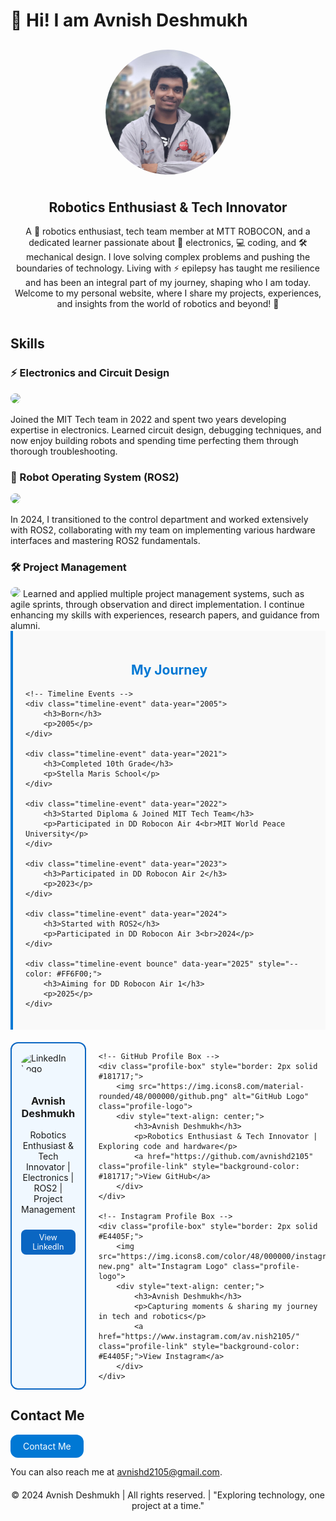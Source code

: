 <div style="text-align: initial;">
    <h1>👋 Hi! I am Avnish Deshmukh</h1>
</div>

<div style="display: flex; justify-content: center; align-items: center; flex-wrap: wrap; margin: 20px 0;">
    <img src="./profile_picture.jpeg" alt="Profile Picture" style="border-radius: 50%; width: 200px; height: 200px; margin: 10px;">
    <div style="max-width: 600px; text-align: center;">
        <h2>Robotics Enthusiast & Tech Innovator</h2>
        <p>
            A 🤖 robotics enthusiast, tech team member at MTT ROBOCON, and a dedicated learner passionate about 🔧 electronics, 💻 coding, and 🛠️ mechanical design. 
            I love solving complex problems and pushing the boundaries of technology. Living with ⚡ epilepsy has taught me resilience and has been an integral 
            part of my journey, shaping who I am today. Welcome to my personal website, where I share my projects, experiences, and insights from the world of 
            robotics and beyond! 🚀
        </p>
    </div>
</div>

<!-- Back-to-Top Button -->
<button id="backToTopBtn" style="display: none; position: fixed; bottom: 40px; right: 40px; background-color: #333; color: white; border: none; padding: 10px 20px; border-radius: 5px; cursor: pointer; z-index: 1000;">Back to Top</button>

<script>
    // Get the button
    var backToTopBtn = document.getElementById("backToTopBtn");

    // Show the button when scrolling down 100px from the top of the document
    window.onscroll = function() {
        if (document.body.scrollTop > 100 || document.documentElement.scrollTop > 100) {
            backToTopBtn.style.display = "block";
        } else {
            backToTopBtn.style.display = "none";
        }
    };

    // Scroll to the top of the page when the button is clicked
    backToTopBtn.onclick = function() {
        window.scrollTo({ top: 0, behavior: 'smooth' });
    };
</script>

## Skills

### ⚡ Electronics and Circuit Design
<img src="https://img.shields.io/badge/Electronics-FF6F00?style=for-the-badge&logo=arduino&logoColor=white" style="border-radius: 12px;">

Joined the MIT Tech team in 2022 and spent two years developing expertise in electronics. Learned circuit design, debugging techniques, and now enjoy building robots and spending time perfecting them through thorough troubleshooting.

### 🤖 Robot Operating System (ROS2)
<img src="https://img.shields.io/badge/ROS2-22314E?style=for-the-badge&logo=ros&logoColor=white" style="border-radius: 12px;">

In 2024, I transitioned to the control department and worked extensively with ROS2, collaborating with my team on implementing various hardware interfaces and mastering ROS2 fundamentals.

### 🛠️ Project Management

<img src="https://img.shields.io/badge/Project%20Management-0078D4?style=for-the-badge&logo=microsoftteams&logoColor=white" style="border-radius: 12px;">
Learned and applied multiple project management systems, such as agile sprints, through observation and direct implementation. I continue enhancing my skills with experiences, research papers, and guidance from alumni.

<!-- Journey Timeline -->
<div id="journeyTimeline" style="position: relative; max-width: 600px; margin: auto; padding: 20px; border-left: 4px solid #0078D4; background-color: #f9f9f9;">
    <h2 style="text-align: center; color: #0078D4;">My Journey</h2>
    
    <!-- Timeline Events -->
    <div class="timeline-event" data-year="2005">
        <h3>Born</h3>
        <p>2005</p>
    </div>
    
    <div class="timeline-event" data-year="2021">
        <h3>Completed 10th Grade</h3>
        <p>Stella Maris School</p>
    </div>

    <div class="timeline-event" data-year="2022">
        <h3>Started Diploma & Joined MIT Tech Team</h3>
        <p>Participated in DD Robocon Air 4<br>MIT World Peace University</p>
    </div>

    <div class="timeline-event" data-year="2023">
        <h3>Participated in DD Robocon Air 2</h3>
        <p>2023</p>
    </div>

    <div class="timeline-event" data-year="2024">
        <h3>Started with ROS2</h3>
        <p>Participated in DD Robocon Air 3<br>2024</p>
    </div>

    <div class="timeline-event bounce" data-year="2025" style="--color: #FF6F00;">
        <h3>Aiming for DD Robocon Air 1</h3>
        <p>2025</p>
    </div>
</div>

<!-- Dark Mode & Timeline Styles -->
<style>
    /* Base Styles for Timeline */
    #journeyTimeline {
        border-left: 4px solid #0078D4;
        background-color: #f9f9f9;
        padding: 20px;
    }

    #journeyTimeline h2 {
        color: #0078D4;
    }

    .timeline-event {
        margin: 20px 0;
        position: relative;
        padding-left: 50px;
    }

    .timeline-event::before {
        content: attr(data-year);
        font-weight: bold;
        color: #0078D4;
        position: absolute;
        left: -70px;
        top: 0;
        font-size: 0.9em;
    }

    .timeline-event::after {
        content: '';
        position: absolute;
        left: -7px;
        top: 0;
        width: 16px;
        height: 16px;
        background-color: #0078D4;
        border-radius: 50%;
        box-shadow: 0 0 5px rgba(0, 0, 0, 0.3);
    }

    .timeline-event > div {
        background: white;
        padding: 10px;
        border-radius: 8px;
        box-shadow: 0 2px 5px rgba(0, 0, 0, 0.2);
        margin-left: 30px;
    }

    .timeline-event h3 {
        margin: 0;
        color: #0078D4;
    }

    /* Dark Mode Styles */
    .dark-mode #journeyTimeline {
        background-color: #2c3e50;
        border-left-color: #ffffff;
    }

    .dark-mode #journeyTimeline h2 {
        color: #ffffff;
    }

    .dark-mode .timeline-event::before {
        color: #ffffff;
    }

    .dark-mode .timeline-event::after {
        background-color: #ffffff;
    }

    .dark-mode .timeline-event > div {
        background-color: #34495e;
        color: #ecf0f1;
    }

    .dark-mode .timeline-event h3 {
        color: #ecf0f1;
    }

    /* Special bounce event */
    .timeline-event.bounce::before,
    .timeline-event.bounce::after {
        color: var(--color, #FF6F00);
        background-color: var(--color, #FF6F00);
    }

    /* Bounce Animation */
    @keyframes bounce {
        0% {
            transform: translateY(0);
        }
        100% {
            transform: translateY(-5px);
        }
    }

    .timeline-event.bounce {
        animation: bounce 1s infinite alternate;
    }
</style>

<script>
    // Dark mode toggle logic
    const toggleButton = document.getElementById('modeToggle');
    toggleButton.addEventListener('click', () => {
        document.body.classList.toggle('dark-mode');
    });
</script>

<!-- Social Links Section -->
<div id="socialLinks" style="display: flex; justify-content: space-between; gap: 20px; margin-top: 20px;">
    <!-- LinkedIn Profile Box -->
    <div class="profile-box" style="border: 2px solid #0A66C2;">
        <img src="https://img.icons8.com/color/48/000000/linkedin-circled.png" alt="LinkedIn Logo" class="profile-logo">
        <div style="text-align: center;">
            <h3>Avnish Deshmukh</h3>
            <p>Robotics Enthusiast & Tech Innovator | Electronics | ROS2 | Project Management</p>
            <a href="https://www.linkedin.com/in/avnish-deshmukh" class="profile-link" style="background-color: #0A66C2;">View LinkedIn</a>
        </div>
    </div>

    <!-- GitHub Profile Box -->
    <div class="profile-box" style="border: 2px solid #181717;">
        <img src="https://img.icons8.com/material-rounded/48/000000/github.png" alt="GitHub Logo" class="profile-logo">
        <div style="text-align: center;">
            <h3>Avnish Deshmukh</h3>
            <p>Robotics Enthusiast & Tech Innovator | Exploring code and hardware</p>
            <a href="https://github.com/avnishd2105" class="profile-link" style="background-color: #181717;">View GitHub</a>
        </div>
    </div>

    <!-- Instagram Profile Box -->
    <div class="profile-box" style="border: 2px solid #E4405F;">
        <img src="https://img.icons8.com/color/48/000000/instagram-new.png" alt="Instagram Logo" class="profile-logo">
        <div style="text-align: center;">
            <h3>Avnish Deshmukh</h3>
            <p>Capturing moments & sharing my journey in tech and robotics</p>
            <a href="https://www.instagram.com/av.nish2105/" class="profile-link" style="background-color: #E4405F;">View Instagram</a>
        </div>
    </div>
</div>

<!-- Dark Mode Styles -->
<style>
    /* Base Profile Box Styles */
    .profile-box {
        border-radius: 12px;
        padding: 15px;
        flex: 1;
        display: flex;
        flex-direction: column;
        align-items: center;
        background-color: #f0f8ff;
        transition: transform 0.3s, background-color 0.3s, color 0.3s;
    }

    /* Hover Scale Effect */
    .profile-box:hover {
        transform: scale(1.02);
    }

    /* Logo Styling */
    .profile-logo {
        border-radius: 50%;
        margin-bottom: 10px;
    }

    /* Profile Link Button Styling */
    .profile-link {
        text-decoration: none;
        color: white;
        padding: 5px 8px;
        border-radius: 8px;
        font-size: 0.9em;
        margin-top: 10px;
        display: inline-block;
    }

    /* Dark Mode Styles */
    .dark-mode .profile-box {
        background-color: #2c3e50;
        color: #ecf0f1;
    }

    .dark-mode .profile-box h3,
    .dark-mode .profile-box p {
        color: #ecf0f1;
    }

    .dark-mode .profile-link {
        color: #ffffff;
    }

    /* Adjust icon backgrounds in dark mode */
    .dark-mode .profile-box:nth-child(1) {
        border-color: #0A66C2;
    }
    
    .dark-mode .profile-box:nth-child(2) {
        border-color: #ffffff; /* GitHub */
    }
    
    .dark-mode .profile-box:nth-child(3) {
        border-color: #E4405F;
    }
</style>

<script>
    // Dark mode toggle logic
    const toggleButton = document.getElementById('modeToggle');
    toggleButton.addEventListener('click', () => {
        document.body.classList.toggle('dark-mode');
    });
</script>

<style>
    .contact-button {
        display: inline-block;
        border-radius: 12px;
        background-color: #0078D4; /* Button color */
        color: white; /* Text color */
        text-decoration: none; /* Remove underline from link */
        padding: 10px 20px; /* Padding for the button */
        transition: background-color 0.3s, transform 0.3s; /* Transition effects */
    }

    .contact-button:hover {
        background-color: #005999; /* Darker shade for hover */
        transform: scale(1.05); /* Slightly increase size on hover */
    }
</style>

## Contact Me
<a class="contact-button" href="mailto:avnishd2105@gmail.com">
    Contact Me
</a>

You can also reach me at [avnishd2105@gmail.com](mailto:avnishd2105@gmail.com).

<footer style="text-align: center; margin-top: 20px;">
    © 2024 Avnish Deshmukh | All rights reserved. | "Exploring technology, one project at a time."
</footer>
